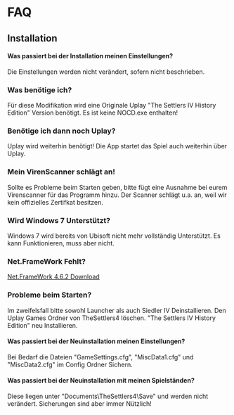 # FAQ
## Installation

#### Was passiert bei der Installation meinen Einstellungen? 
Die Einstellungen werden nicht verändert, sofern nicht beschrieben.

### Was benötige ich?
Für diese Modifikation wird eine Originale Uplay "The Settlers IV History Edition" Version benötigt. Es ist keine NOCD.exe enthalten!  

### Benötige ich dann noch Uplay?
Uplay wird weiterhin benötigt! Die App startet das Spiel auch weiterhin über Uplay. 

### Mein VirenScanner schlägt an!
Sollte es Probleme beim Starten geben, bitte fügt eine Ausnahme bei eurem Virenscanner für das Programm hinzu. Der Scanner schlägt u.a. an, weil wir kein offizielles Zertifkat besitzen.

### Wird Windows 7 Unterstützt?
Windows 7 wird bereits von Ubisoft nicht mehr vollständig Unterstützt. Es kann Funktionieren, muss aber nicht.

### Net.FrameWork Fehlt?
[Net.FrameWork 4.6.2 Download](https://www.microsoft.com/de-de/download/details.aspx?id=53344)

### Probleme beim Starten?
Im zweifelsfall bitte sowohl Launcher als auch Siedler IV Deinstallieren. Den Uplay Games Ordner von TheSettlers4 löschen.
"The Settlers IV History Edition" neu Installieren. 

#### Was passiert bei der Neuinstallation meinen Einstellungen? 
Bei Bedarf die Dateien "GameSettings.cfg", "MiscData1.cfg" und "MiscData2.cfg" im Config Ordner Sichern.

#### Was passiert bei der Neuinstallation mit meinen Spielständen? 
Diese liegen unter "Documents\TheSettlers4\Save" und werden nicht verändert. Sicherungen sind aber immer Nützlich!
